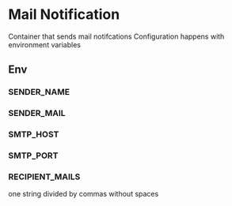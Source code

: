 # Mail Notification

Container that sends mail notifcations
Configuration happens with environment variables

## Env

### SENDER_NAME

### SENDER_MAIL

### SMTP_HOST

### SMTP_PORT

### RECIPIENT_MAILS

one string divided by commas without spaces
